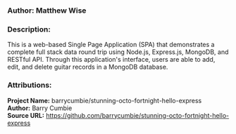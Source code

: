 <h3>Author: Matthew Wise</h3>

<h3>Description:</h3>
This is a web-based Single Page Application (SPA) that demonstrates a complete full stack data round trip using Node.js, Express.js, MongoDB, and RESTful API. Through this application's interface, users are able to add, edit, and delete guitar records in a MongoDB database.

<h3> Attributions:</h3>

<b>Project Name:</b> barrycumbie/stunning-octo-fortnight-hello-express <br>
<b>Author:</b> Barry Cumbie <br>
<b>Source URL:</b> https://github.com/barrycumbie/stunning-octo-fortnight-hello-express

